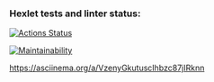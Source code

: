 ### Hexlet tests and linter status:
[![Actions Status](https://github.com/Stenli777/php-project-lvl1/workflows/hexlet-check/badge.svg)](https://github.com/Stenli777/php-project-lvl1/actions)

[![Maintainability](https://api.codeclimate.com/v1/badges/b8cc07e1a7df1f0e1cae/maintainability)](https://codeclimate.com/github/Stenli777/php-project-lvl1/maintainability)

https://asciinema.org/a/VzenyGkutuscIhbzc87jIRknn
